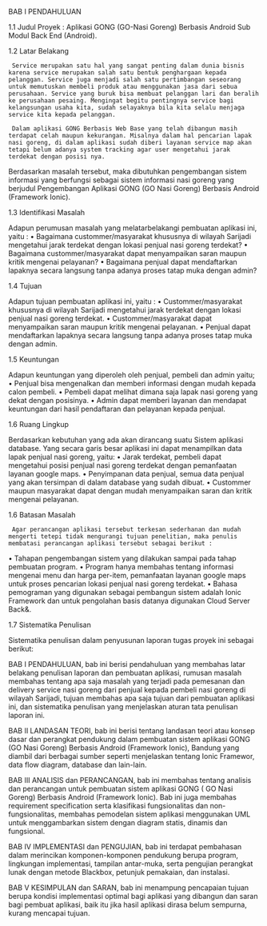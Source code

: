 BAB I
PENDAHULUAN

1.1	Judul Proyek	: Aplikasi GONG (GO-Nasi Goreng) Berbasis Android Sub Modul Back End (Android).

1.2	Latar Belakang 

     Service merupakan satu hal yang sangat penting dalam dunia bisnis karena service merupakan salah satu bentuk penghargaan kepada pelanggan. Service juga menjadi salah satu pertimbangan seseorang untuk memutuskan membeli produk atau menggunakan jasa dari sebua perusahaan. Service yang buruk bisa membuat pelanggan lari dan beralih ke perusahaan pesaing. Mengingat begitu pentingnya service bagi kelangsungan usaha kita, sudah selayaknya bila kita selalu menjaga service kita kepada pelanggan.

     Dalam aplikasi GONG Berbasis Web Base yang telah dibangun masih terdapat celah maupun kekurangan. Misalnya dalam hal pencarian lapak nasi goreng, di dalam aplikasi sudah diberi layanan service map akan tetapi belum adanya system tracking agar user mengetahui jarak terdekat dengan posisi nya.
Berdasarkan masalah tersebut, maka dibutuhkan pengembangan sistem informasi yang berfungsi sebagai sistem informasi nasi goreng yang berjudul Pengembangan Aplikasi GONG (GO Nasi Goreng) Berbasis Android (Framework Ionic). 

1.3	Identifikasi Masalah

Adapun perumusan masalah yang melatarbelakangi pembuatan aplikasi ini, yaitu :
•	Bagaimana custommer/masyarakat khususnya di wilayah Sarijadi mengetahui jarak terdekat dengan lokasi penjual nasi goreng terdekat?
•	Bagaimana custommer/masyarakat dapat menyampaikan saran maupun kritik mengenai pelayanan?
•	Bagaimana penjual dapat mendaftarkan lapaknya secara langsung tanpa adanya proses tatap muka dengan admin?

1.4	Tujuan

Adapun tujuan pembuatan aplikasi ini, yaitu :
•	Custommer/masyarakat khususnya di wilayah Sarijadi mengetahui jarak terdekat dengan lokasi penjual nasi goreng terdekat.
•	Custommer/masyarakat dapat menyampaikan saran maupun kritik mengenai pelayanan.
•	Penjual dapat mendaftarkan lapaknya secara langsung tanpa adanya proses tatap muka dengan admin.

1.5	Keuntungan 

Adapun keuntungan yang diperoleh oleh penjual, pembeli dan admin yaitu;
•	Penjual bisa mengenalkan dan memberi informasi dengan mudah kepada calon pembeli.
•	Pembeli dapat melihat dimana saja lapak nasi goreng yang dekat dengan posisinya.
•	Admin dapat memberi layanan dan mendapat keuntungan dari hasil pendaftaran dan pelayanan kepada penjual.

1.6	Ruang Lingkup

Berdasarkan kebutuhan yang ada akan dirancang suatu Sistem aplikasi database. Yang secara garis besar aplikasi ini dapat menampilkan data lapak penjual nasi goreng, yaitu:
•	Jarak terdekat, pembeli dapat mengetahui posisi penjual nasi goreng terdekat dengan pemanfaatan layanan google maps.
•	Penyimpanan data penjual, semua data penjual yang akan tersimpan di dalam database yang sudah dibuat.
•	Custommer maupun masyarakat dapat dengan mudah menyampaikan saran dan kritik mengenai pelayanan.

1.6 Batasan Masalah

     Agar perancangan aplikasi tersebut terkesan sederhanan dan mudah mengerti tetepi tidak mengurangi tujuan penelitian, maka penulis membatasi perancangan aplikasi tersebut sebagai berikut :
•	Tahapan pengembangan sistem yang dilakukan sampai pada tahap pembuatan program.
•	Program hanya membahas tentang informasi mengenai menu dan harga per-item, pemanfaatan layanan google maps untuk proses pencarian lokasi penjual nasi goreng terdekat.
•	Bahasa pemograman yang digunakan sebagai pembangun sistem adalah Ionic Framework dan untuk pengolahan basis datanya digunakan Cloud Server Back&.

1.7 Sistematika Penulisan

Sistematika penulisan dalam penyusunan laporan tugas proyek ini sebagai berikut:

BAB I PENDAHULUAN, bab ini berisi pendahuluan yang membahas latar belakang penulisan laporan dan pembuatan aplikasi, rumusan masalah membahas tentang apa saja masalah yang terjadi pada pemesanan dan delivery service nasi goreng dari penjual kepada pembeli nasi goreng di wilayah Sarijadi, tujuan membahas apa saja tujuan dari pembuatan aplikasi ini, dan sistematika penulisan yang menjelaskan aturan tata penulisan laporan ini.

BAB II LANDASAN TEORI, bab ini berisi tentang landasan teori atau konsep dasar dan perangkat pendukung dalam pembuatan sistem aplikasi GONG (GO Nasi Goreng) Berbasis Android (Framework Ionic), Bandung yang diambil dari berbagai sumber seperti menjelaskan tentang Ionic Framewor, data flow diagram, database dan lain-lain.

BAB III ANALISIS dan PERANCANGAN, bab ini membahas tentang analisis dan perancangan untuk pembuatan sistem aplikasi GONG ( GO Nasi Goreng) Berbasis Android (Framework Ionic). Bab ini juga membahas requirement specification serta klasifikasi fungsionalitas dan non-fungsionalitas, membahas pemodelan sistem aplikasi menggunakan UML untuk menggambarkan sistem dengan diagram statis, dinamis dan fungsional. 

BAB IV IMPLEMENTASI dan PENGUJIAN, bab ini terdapat pembahasan dalam merincikan komponen-komponen pendukung berupa program, lingkungan implementasi, tampilan antar-muka, serta pengujian perangkat lunak dengan metode Blackbox, petunjuk pemakaian, dan instalasi.

BAB V KESIMPULAN dan SARAN, bab ini menampung pencapaian tujuan berupa kondisi implementasi optimal bagi aplikasi yang dibangun dan saran bagi pembuat aplikasi, baik itu jika hasil aplikasi dirasa belum sempurna, kurang mencapai tujuan.







